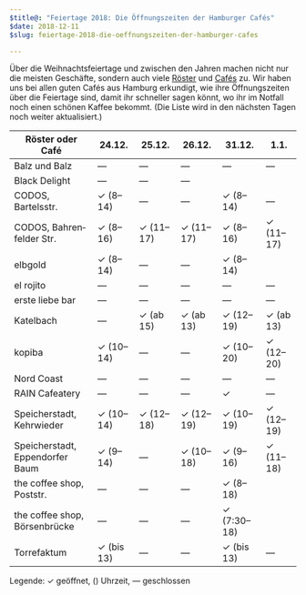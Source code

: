 ```yaml
---
$title@: "Feiertage 2018: Die Öffnungszeiten der Hamburger Cafés"
$date: 2018-12-11
$slug: feiertage-2018-die-oeffnungszeiten-der-hamburger-cafes

---
```

Über die Weihnachtsfeiertage und zwischen den Jahren machen nicht nur die meisten Geschäfte, sondern auch viele [Röster]([url('/content/pages/roasters.md')]) und [Cafés]([url('/content/pages/cafes.md')]) zu. Wir haben uns bei allen guten Cafés aus Hamburg erkundigt, wie ihre Öffnungszeiten über die Feiertage sind, damit ihr schneller sagen könnt, wo ihr im Notfall noch einen schönen Kaffee bekommt. (Die Liste wird in den nächsten Tagen noch weiter aktualisiert.)

| Röster oder Café | 24.12. | 25.12. | 26.12. | 31.12. | 1.1. |
|---|---|---|---|---|---|
| Balz und Balz | — | — | — | — | — |
| Black Delight | — | — | — | | |
| CODOS, Bartelsstr. | ✓ (8–14) | — | — | ✓ (8–14) | — |
| CODOS, Bahren&shy;felder Str. | ✓ (8–16) | ✓ (11–17) | ✓ (11–17) | ✓ (8–16) | ✓ (11–17) |
| elbgold | ✓ (8–14) | — | — | ✓ (8–14) | |
| el rojito | — | — | — | — | — |
| erste liebe bar | — | — | — | — | — |
| Katelbach | — | ✓ (ab 15) | ✓ (ab 13) | ✓ (12–19) | ✓ (ab 13) |
| kopiba | ✓ (10–14) | — | — | ✓ (10–20) | ✓ (12–20) |
| Nord Coast | — | — | — | — | — |
| RAIN Cafeatery | — | — | — | ✓ | — |
| Speicher&shy;stadt, Kehrwieder | ✓ (10–14) | ✓ (12–18) | ✓ (12–19) | ✓ (10–19) | ✓ (12–19) |
| Speicher&shy;stadt, Eppen&shy;dorfer Baum | ✓ (9–14) | — | ✓ (10–18) | ✓ (9–16) |✓ (11–18) |
| the coffee shop, Poststr. | — | — | — | ✓ (8–18) | |
| the coffee shop, Börsen&shy;brücke | — | — | — | ✓ (7:30–18) | |
| Torrefaktum | ✓ (bis 13) | — | — | ✓ (bis 13) | — |

Legende: ✓ geöffnet, () Uhrzeit, — geschlossen